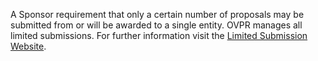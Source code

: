A Sponsor requirement that only a certain number of proposals may be submitted from or will be awarded to a single entity.  OVPR manages all limited submissions. For further information visit the [Limited Submission Website]( https://secure.research.vt.edu/ltdsubs/).

